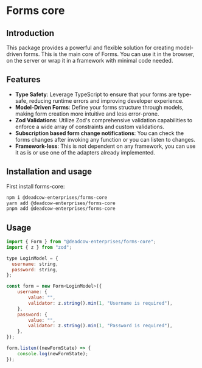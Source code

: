 # Forms core

## Introduction

This package provides a powerful and flexible solution for creating model-driven forms. This is the main core of Forms. You can use it in the browser, on the server or wrap it in a framework with minimal code needed.

## Features

- **Type Safety**: Leverage TypeScript to ensure that your forms are type-safe, reducing runtime errors and improving developer experience.
- **Model-Driven Forms**: Define your forms structure through models, making form creation more intuitive and less error-prone.
- **Zod Validations**: Utilize Zod's comprehensive validation capabilities to enforce a wide array of constraints and custom validations.
- **Subscription based form change notifications**: You can check the forms changes after invoking any function or you can listen to changes.
- **Framework-less**: This is not dependent on any framework, you can use it as is or use one of the adapters already implemented.

## Installation and usage

First install forms-core:

```bash
npm i @deadcow-enterprises/forms-core
yarn add @deadcow-enterprises/forms-core
pnpm add @deadcow-enterprises/forms-core
```

## Usage

```javascript
import { Form } from "@deadcow-enterprises/forms-core";
import { z } from "zod";

type LoginModel = {
  username: string,
  password: string,
};

const form = new Form<LoginModel>({
	username: {
		value: "",
		validator: z.string().min(1, "Username is required"),
	},
	password: {
		value: "",
		validator: z.string().min(1, "Password is required"),
	},
});

form.listen((newFormState) => {
	console.log(newFormState);
});
```
